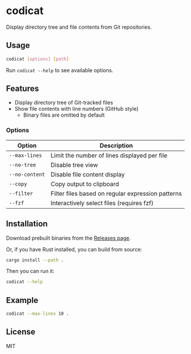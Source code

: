 # codicat

Display directory tree and file contents from Git repositories.

## Usage

```sh
codicat [options] [path]
```

Run `codicat --help` to see available options.

## Features

- Display directory tree of Git-tracked files
- Show file contents with line numbers (GitHub style)
  - Binary files are omitted by default

### Options

| Option         | Description                                       |
| -------------- | ------------------------------------------------- |
| `--max-lines`  | Limit the number of lines displayed per file      |
| `--no-tree`    | Disable tree view                                 |
| `--no-content` | Disable file content display                      |
| `--copy`       | Copy output to clipboard                          |
| `--filter`     | Filter files based on regular expression patterns |
| `--fzf`        | Interactively select files (requires fzf)         |

## Installation

Download prebuilt binaries from the [Releases page](https://github.com/inakam/codicat/releases).

Or, if you have Rust installed, you can build from source:

```sh
cargo install --path .
```

Then you can run it:

```sh
codicat --help
```

## Example

```sh
codicat --max-lines 10 .
```

## License

MIT

